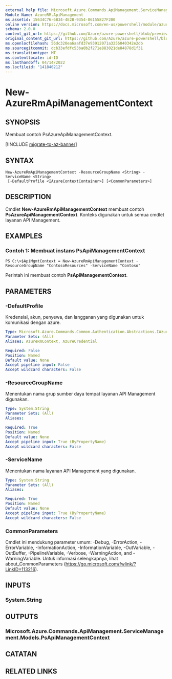 ```yaml
---
external help file: Microsoft.Azure.Commands.ApiManagement.ServiceManagement.dll-Help.xml
Module Name: AzureRM.ApiManagement
ms.assetid: 15634C76-6B34-4E2B-9354-86155827F200
online version: https://docs.microsoft.com/en-us/powershell/module/azurerm.apimanagement/new-azurermapimanagementcontext
schema: 2.0.0
content_git_url: https://github.com/Azure/azure-powershell/blob/preview/src/ResourceManager/ApiManagement/Commands.ApiManagement/help/New-AzureRmApiManagementContext.md
original_content_git_url: https://github.com/Azure/azure-powershell/blob/preview/src/ResourceManager/ApiManagement/Commands.ApiManagement/help/New-AzureRmApiManagementContext.md
ms.openlocfilehash: 56dc320ea6aafd37e93912071a3256040342e2db
ms.sourcegitcommit: dcb33efdfc53ba0b2f271e883021de84878d1f31
ms.translationtype: MT
ms.contentlocale: id-ID
ms.lasthandoff: 04/14/2022
ms.locfileid: "141846212"
---
```

# New-AzureRmApiManagementContext

## SYNOPSIS
Membuat contoh PsAzureApiManagementContext.

[!INCLUDE [migrate-to-az-banner](../../includes/migrate-to-az-banner.md)]

## SYNTAX

```
New-AzureRmApiManagementContext -ResourceGroupName <String> -ServiceName <String>
 [-DefaultProfile <IAzureContextContainer>] [<CommonParameters>]
```

## DESCRIPTION
Cmdlet **New-AzureRmApiManagementContext** membuat contoh **PsAzureApiManagementContext**.
Konteks digunakan untuk semua cmdlet layanan API Management.

## EXAMPLES

### Contoh 1: Membuat instans PsApiManagementContext
```
PS C:\>$ApiMgmtContext = New-AzureRmApiManagementContext -ResourceGroupName "ContosoResources" -ServiceName "Contoso"
```

Perintah ini membuat contoh **PsApiManagementContext**.

## PARAMETERS

### -DefaultProfile
Kredensial, akun, penyewa, dan langganan yang digunakan untuk komunikasi dengan azure.

```yaml
Type: Microsoft.Azure.Commands.Common.Authentication.Abstractions.IAzureContextContainer
Parameter Sets: (All)
Aliases: AzureRmContext, AzureCredential

Required: False
Position: Named
Default value: None
Accept pipeline input: False
Accept wildcard characters: False
```

### -ResourceGroupName
Menentukan nama grup sumber daya tempat layanan API Management digunakan.

```yaml
Type: System.String
Parameter Sets: (All)
Aliases:

Required: True
Position: Named
Default value: None
Accept pipeline input: True (ByPropertyName)
Accept wildcard characters: False
```

### -ServiceName
Menentukan nama layanan API Management yang digunakan.

```yaml
Type: System.String
Parameter Sets: (All)
Aliases:

Required: True
Position: Named
Default value: None
Accept pipeline input: True (ByPropertyName)
Accept wildcard characters: False
```

### CommonParameters
Cmdlet ini mendukung parameter umum: -Debug, -ErrorAction, -ErrorVariable, -InformationAction, -InformationVariable, -OutVariable, -OutBuffer, -PipelineVariable, -Verbose, -WarningAction, and -WarningVariable. Untuk informasi selengkapnya, lihat about_CommonParameters (https://go.microsoft.com/fwlink/?LinkID=113216).

## INPUTS

### System.String

## OUTPUTS

### Microsoft.Azure.Commands.ApiManagement.ServiceManagement.Models.PsApiManagementContext

## CATATAN

## RELATED LINKS
